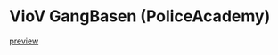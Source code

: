 # VioV GangBasen (PoliceAcademy)

[preview](https://vio-v-los-santos-sheriffs-department.github.io/VioV_GangBasen/)
